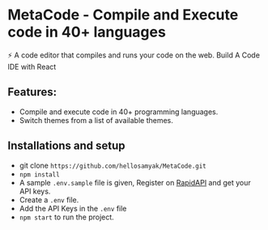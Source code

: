 # MetaCode - Compile and Execute code in 40+ languages

⚡️ A code editor that compiles and runs your code on the web.
Build A Code IDE with React

## Features:

- Compile and execute code in 40+ programming languages.
- Switch themes from a list of available themes.

## Installations and setup

- git clone `https://github.com/hellosamyak/MetaCode.git`
- `npm install`
- A sample `.env.sample` file is given, Register on <a href="https://rapidapi.com/judge0-official/api/judge0-ce/pricing" target="__blank">RapidAPI</a> and get your API keys.
- Create a `.env` file.
- Add the API Keys in the `.env` file
- `npm start` to run the project.
